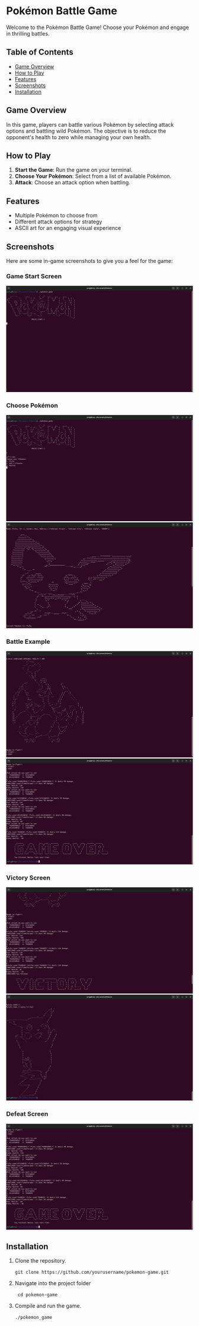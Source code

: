 # Pokémon Battle Game

Welcome to the Pokémon Battle Game! Choose your Pokémon and engage in thrilling battles. 

## Table of Contents
- [Game Overview](#game-overview)
- [How to Play](#how-to-play)
- [Features](#features)
- [Screenshots](#screenshots)
- [Installation](#installation)

## Game Overview

In this game, players can battle various Pokémon by selecting attack options and battling wild Pokémon. The objective is to reduce the opponent's health to zero while managing your own health.

## How to Play

1. **Start the Game**: Run the game on your terminal.
2. **Choose Your Pokémon**: Select from a list of available Pokémon.
3. **Attack**: Choose an attack option when battling.

## Features

- Multiple Pokémon to choose from
- Different attack options for strategy
- ASCII art for an engaging visual experience

## Screenshots

Here are some in-game screenshots to give you a feel for the game:

### Game Start Screen
![image alt](https://github.com/javyg62/Pokemon-Battle/blob/72f2c26a51943545551acf6dbf5b263955c57854/Images/Screenshot%201.png)

### Choose Pokémon

![image alt](https://github.com/javyg62/Pokemon-Battle/blob/5eedc375a44e3cbe70add054deb23ecb850ff027/Images/Screenshot%202.png)
![image alt](https://github.com/javyg62/Pokemon-Battle/blob/5eedc375a44e3cbe70add054deb23ecb850ff027/Images/Screenshot%203.png)


### Battle Example

![image alt](https://github.com/javyg62/Pokemon-Battle/blob/5eedc375a44e3cbe70add054deb23ecb850ff027/Images/Screenshot%204.png)
![image alt](https://github.com/javyg62/Pokemon-Battle/blob/5eedc375a44e3cbe70add054deb23ecb850ff027/Images/Screenshot%205.png)

### Victory Screen

![image alt](https://github.com/javyg62/Pokemon-Battle/blob/5eedc375a44e3cbe70add054deb23ecb850ff027/Images/Screenshot%208.png)
![image alt](https://github.com/javyg62/Pokemon-Battle/blob/5eedc375a44e3cbe70add054deb23ecb850ff027/Images/Screenshot%209.png)

### Defeat Screen

![image alt](https://github.com/javyg62/Pokemon-Battle/blob/5eedc375a44e3cbe70add054deb23ecb850ff027/Images/Screenshot%205.png)


## Installation

1. Clone the repository.
   
       git clone https://github.com/yourusername/pokemon-game.git
   
2. Navigate into the project folder

        cd pokemon-game

3. Compile and run the game.

       ./pokemon_game






